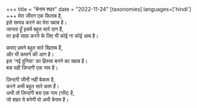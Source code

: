 +++
title = "बेनाम शहर"
date = "2022-11-24"
[taxonomies]
languages=['hindi']
+++
मेरा जीवन एक किताब है,  
इसे सम्पन्न करने का मेरा ख्वाब है।  
जानता हूँ इसमें बहुत सारे दाग हैं,  
पर इन्हें साफ़ करने के लिए भी कोई ना कोई आब है।  
<!-- more -->
कमाए हमने बहुत सारे खिताब हैं,  
और भी कमाने की आग है।  
इस 'नई दुनिया' का हिस्सा बनने का ख्वाब है।  
बस यही ज़िन्दगी एक नाव है।  

ज़िन्दगी जीनी नहीं बेकाम है,  
करने अभी बहुत सारे काम हैं।  
अभी तो ज़िन्दगी बस एक गाम (गाँव) है,  
जो शहर ये बनेगी वो अभी बेनाम है।